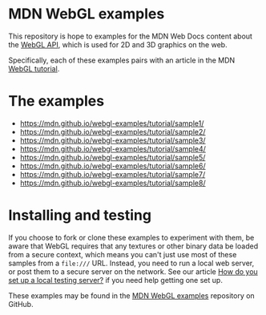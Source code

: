 # MDN WebGL examples

This repository is hope to examples for the MDN Web Docs content about
the [WebGL API](https://developer.mozilla.org/en-US/docs/Web/API/WebGL_API),
which is used for 2D and 3D graphics on the web.

Specifically, each of these examples pairs with an article in the MDN
[WebGL tutorial](https://developer.mozilla.org/en-US/docs/Web/API/WebGL_API/Tutorial).

# The examples
* https://mdn.github.io/webgl-examples/tutorial/sample1/
* https://mdn.github.io/webgl-examples/tutorial/sample2/
* https://mdn.github.io/webgl-examples/tutorial/sample3/
* https://mdn.github.io/webgl-examples/tutorial/sample4/
* https://mdn.github.io/webgl-examples/tutorial/sample5/
* https://mdn.github.io/webgl-examples/tutorial/sample6/
* https://mdn.github.io/webgl-examples/tutorial/sample7/
* https://mdn.github.io/webgl-examples/tutorial/sample8/

# Installing and testing
If you choose to fork or clone these examples to experiment with them,
be aware that WebGL requires that any textures or other binary data
be loaded from a secure context, which means you can't just use most
of these samples from a `file:///` URL. Instead, you need to run a
local web server, or post them to a secure server on the network. See
our article [How do you set up a local testing server?](https://developer.mozilla.org/en-US/docs/Learn/Common_questions/set_up_a_local_testing_server) if you need
help getting one set up.

These examples may be found in the [MDN WebGL examples](https://github.com/mdn/webgl-examples)
repository on GitHub.
